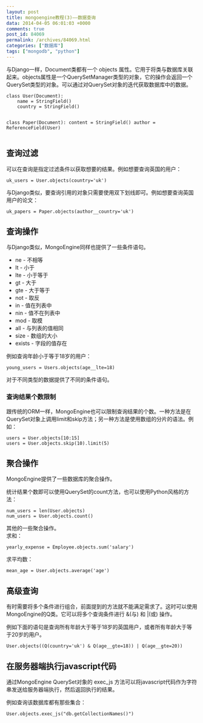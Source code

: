 ```yaml
---
layout: post
title: mongoengine教程(3)——数据查询
data: 2014-04-05 06:01:03 +0000
comments: true
post_id: 84069
permalink: /archives/84069.html
categories: ["数据库"]
tags: ["mongodb", "python"]
---
```


<p>与Django一样，Document类都有一个 objects 属性。它用于将类与数据库关联起来。objects属性是一个QuerySetManager类型的对象，它的操作会返回一个QuerySet类型的对象。可以通过对QuerySet对象的迭代获取数据库中的数据。</p>
<pre><code>class User(Document):
    name = StringField()
    country = StringField()

class Paper(Document):
    content = StringField()
    author = ReferenceField(User)
</code></pre>
<h2>查询过滤</h2>
<p>可以在查询是指定过滤条件以获取想要的结果。例如想要查询英国的用户：</p>
<pre><code>uk_users = User.objects(country='uk')
</code></pre>
<p>与Django类似，要查询引用的对象只需要使用双下划线即可。例如想要查询英国用户的论文：</p>
<pre><code>uk_papers = Paper.objects(author__country='uk')
</code></pre>
<h2>查询操作</h2>
<p>与Django类似，MongoEngine同样也提供了一些条件语句。</p>
<ul>
<li>ne - 不相等</li>
<li>lt - 小于</li>
<li>lte - 小于等于</li>
<li>gt - 大于</li>
<li>gte - 大于等于</li>
<li>not - 取反</li>
<li>in - 值在列表中</li>
<li>nin - 值不在列表中</li>
<li>mod - 取模</li>
<li>all - 与列表的值相同</li>
<li>size - 数组的大小</li>
<li>exists - 字段的值存在</li>
</ul>
<p>例如查询年龄小于等于18岁的用户：</p>
<pre><code>young_users = Users.objects(age__lte=18)
</code></pre>
<p>对于不同类型的数据提供了不同的条件语句。</p>
<h3>查询结果个数限制</h3>
<p>跟传统的ORM一样，MongoEngine也可以限制查询结果的个数。一种方法是在QuerySet对象上调用limit和skip方法；另一种方法是使用数组的分片的语法。例如：</p>
<pre><code>users = User.objects[10:15]
users = User.objects.skip(10).limit(5)
</code></pre>
<h2>聚合操作</h2>
<p>MongoEngine提供了一些数据库的聚合操作。</p>
<p>统计结果个数即可以使用QuerySet的count方法，也可以使用Python风格的方法：</p>
<pre><code>num_users = len(User.objects)
num_users = User.objects.count()
</code></pre>
<p>其他的一些聚合操作。<br>
求和：</p>
<pre><code>yearly_expense = Employee.objects.sum('salary')
</code></pre>
<p>求平均数：</p>
<pre><code>mean_age = User.objects.average('age')
</code></pre>
<h2>高级查询</h2>
<p>有时需要将多个条件进行组合，前面提到的方法就不能满足需求了。这时可以使用MongoEngine的Q类。它可以将多个查询条件进行 &amp;(与) 和 |(或) 操作。</p>
<p>例如下面的语句是查询所有年龄大于等于18岁的英国用户，或者所有年龄大于等于20岁的用户。</p>
<pre><code>User.objects((Q(country='uk') &amp; Q(age__gte=18)) | Q(age__gte=20))
</code></pre>
<h2>在服务器端执行javascript代码</h2>
<p>通过MongoEngine QuerySet对象的 exec_js 方法可以将javascript代码作为字符串发送给服务器端执行，然后返回执行的结果。</p>
<p>例如查询该数据库都有那些集合：</p>
<pre><code>User.objects.exec_js("db.getCollectionNames()")
</code></pre>
